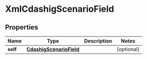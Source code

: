 

# XmlCdashigScenarioField


## Properties

| Name | Type | Description | Notes |
|------------ | ------------- | ------------- | -------------|
|**self** | [**CdashigScenarioField**](CdashigScenarioField.md) |  |  [optional] |



